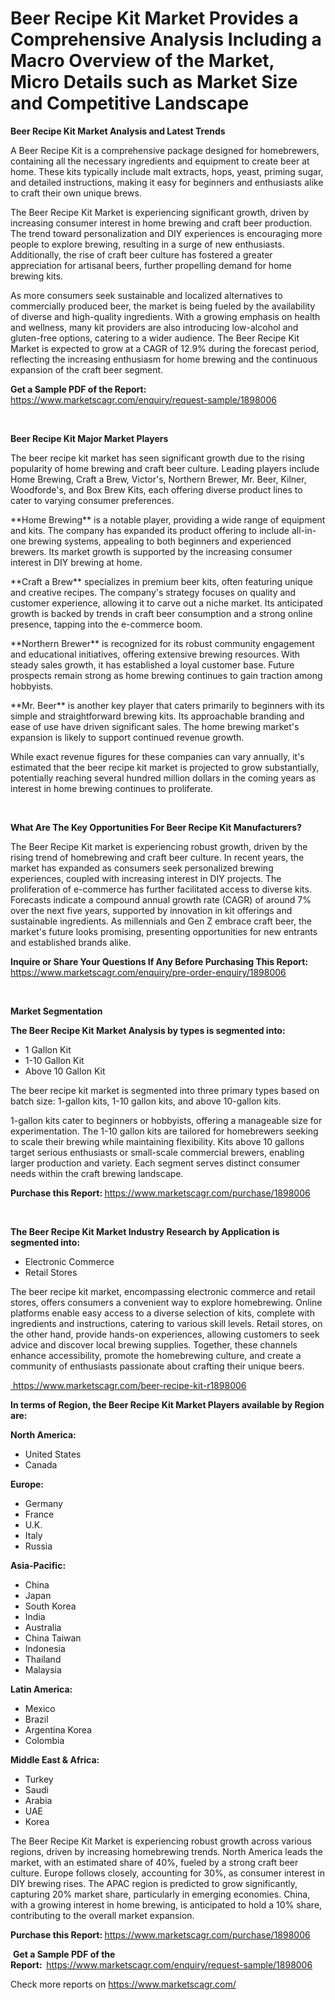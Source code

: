 <p><h1>Beer Recipe Kit Market Provides a Comprehensive Analysis Including a Macro Overview of the Market, Micro Details such as Market Size and Competitive Landscape</h1></p><p><strong>Beer Recipe Kit Market Analysis and Latest Trends</strong></p>
<p><p>A Beer Recipe Kit is a comprehensive package designed for homebrewers, containing all the necessary ingredients and equipment to create beer at home. These kits typically include malt extracts, hops, yeast, priming sugar, and detailed instructions, making it easy for beginners and enthusiasts alike to craft their own unique brews.</p><p>The Beer Recipe Kit Market is experiencing significant growth, driven by increasing consumer interest in home brewing and craft beer production. The trend toward personalization and DIY experiences is encouraging more people to explore brewing, resulting in a surge of new enthusiasts. Additionally, the rise of craft beer culture has fostered a greater appreciation for artisanal beers, further propelling demand for home brewing kits.</p><p>As more consumers seek sustainable and localized alternatives to commercially produced beer, the market is being fueled by the availability of diverse and high-quality ingredients. With a growing emphasis on health and wellness, many kit providers are also introducing low-alcohol and gluten-free options, catering to a wider audience. The Beer Recipe Kit Market is expected to grow at a CAGR of 12.9% during the forecast period, reflecting the increasing enthusiasm for home brewing and the continuous expansion of the craft beer segment.</p></p>
<p><strong>Get a Sample PDF of the Report:&nbsp;</strong> <a href="https://www.marketscagr.com/enquiry/request-sample/1898006?utm_campaign=2004&utm_medium=2&utm_source=Github&utm_content=ia&utm_term=04042025&utm_id=beer-recipe-kit">https://www.marketscagr.com/enquiry/request-sample/1898006</a></p>
<p>&nbsp;</p>
<p><strong>Beer Recipe Kit Major Market Players</strong></p>
<p><p>The beer recipe kit market has seen significant growth due to the rising popularity of home brewing and craft beer culture. Leading players include Home Brewing, Craft a Brew, Victor's, Northern Brewer, Mr. Beer, Kilner, Woodforde's, and Box Brew Kits, each offering diverse product lines to cater to varying consumer preferences.</p><p>**Home Brewing** is a notable player, providing a wide range of equipment and kits. The company has expanded its product offering to include all-in-one brewing systems, appealing to both beginners and experienced brewers. Its market growth is supported by the increasing consumer interest in DIY brewing at home.</p><p>**Craft a Brew** specializes in premium beer kits, often featuring unique and creative recipes. The company's strategy focuses on quality and customer experience, allowing it to carve out a niche market. Its anticipated growth is backed by trends in craft beer consumption and a strong online presence, tapping into the e-commerce boom.</p><p>**Northern Brewer** is recognized for its robust community engagement and educational initiatives, offering extensive brewing resources. With steady sales growth, it has established a loyal customer base. Future prospects remain strong as home brewing continues to gain traction among hobbyists.</p><p>**Mr. Beer** is another key player that caters primarily to beginners with its simple and straightforward brewing kits. Its approachable branding and ease of use have driven significant sales. The home brewing market's expansion is likely to support continued revenue growth.</p><p>While exact revenue figures for these companies can vary annually, it's estimated that the beer recipe kit market is projected to grow substantially, potentially reaching several hundred million dollars in the coming years as interest in home brewing continues to proliferate.</p></p>
<p>&nbsp;</p>
<p><strong>What Are The Key Opportunities For Beer Recipe Kit Manufacturers?</strong></p>
<p><p>The Beer Recipe Kit market is experiencing robust growth, driven by the rising trend of homebrewing and craft beer culture. In recent years, the market has expanded as consumers seek personalized brewing experiences, coupled with increasing interest in DIY projects. The proliferation of e-commerce has further facilitated access to diverse kits. Forecasts indicate a compound annual growth rate (CAGR) of around 7% over the next five years, supported by innovation in kit offerings and sustainable ingredients. As millennials and Gen Z embrace craft beer, the market's future looks promising, presenting opportunities for new entrants and established brands alike.</p></p>
<p><strong>Inquire or Share Your Questions If Any Before Purchasing This Report:</strong> <a href="https://www.marketscagr.com/enquiry/pre-order-enquiry/1898006?utm_campaign=2004&utm_medium=2&utm_source=Github&utm_content=ia&utm_term=04042025&utm_id=beer-recipe-kit">https://www.marketscagr.com/enquiry/pre-order-enquiry/1898006</a></p>
<p>&nbsp;</p>
<p><strong>Market Segmentation</strong></p>
<p><strong>The Beer Recipe Kit Market Analysis by types is segmented into:</strong></p>
<p><ul><li>1 Gallon Kit</li><li>1-10 Gallon Kit</li><li>Above 10 Gallon Kit</li></ul></p>
<p><p>The beer recipe kit market is segmented into three primary types based on batch size: 1-gallon kits, 1-10 gallon kits, and above 10-gallon kits. </p><p>1-gallon kits cater to beginners or hobbyists, offering a manageable size for experimentation. The 1-10 gallon kits are tailored for homebrewers seeking to scale their brewing while maintaining flexibility. Kits above 10 gallons target serious enthusiasts or small-scale commercial brewers, enabling larger production and variety. Each segment serves distinct consumer needs within the craft brewing landscape.</p></p>
<p><strong>Purchase this Report:&nbsp;</strong><a href="https://www.marketscagr.com/purchase/1898006?utm_campaign=2004&utm_medium=2&utm_source=Github&utm_content=ia&utm_term=04042025&utm_id=beer-recipe-kit">https://www.marketscagr.com/purchase/1898006</a></p>
<p>&nbsp;</p>
<p><strong>The Beer Recipe Kit Market Industry Research by Application is segmented into:</strong></p>
<p><ul><li>Electronic Commerce</li><li>Retail Stores</li></ul></p>
<p><p>The beer recipe kit market, encompassing electronic commerce and retail stores, offers consumers a convenient way to explore homebrewing. Online platforms enable easy access to a diverse selection of kits, complete with ingredients and instructions, catering to various skill levels. Retail stores, on the other hand, provide hands-on experiences, allowing customers to seek advice and discover local brewing supplies. Together, these channels enhance accessibility, promote the homebrewing culture, and create a community of enthusiasts passionate about crafting their unique beers.</p></p>
<p><a href="https://www.marketscagr.com/beer-recipe-kit-r1898006?utm_campaign=2004&utm_medium=2&utm_source=Github&utm_content=ia&utm_term=04042025&utm_id=beer-recipe-kit">&nbsp;https://www.marketscagr.com/beer-recipe-kit-r1898006</a></p>
<p><strong>In terms of Region, the Beer Recipe Kit Market Players available by Region are:</strong></p>
<p>
    <p> <strong> North America: </strong>
        <ul>
            <li>United States</li>
            <li>Canada</li>
        </ul>
        </p> 
    <p> <strong> Europe: </strong>
        <ul>
            <li>Germany</li>
            <li>France</li>
            <li>U.K.</li>
            <li>Italy</li>
            <li>Russia</li>
        </ul>
        </p> 
    <p> <strong> Asia-Pacific: </strong>
        <ul>
            <li>China</li>
            <li>Japan</li>
            <li>South Korea</li>
            <li>India</li>
            <li>Australia</li>
            <li>China Taiwan</li>
            <li>Indonesia</li>
            <li>Thailand</li>
            <li>Malaysia</li>
        </ul>
        </p> 
    <p> <strong> Latin America: </strong>
        <ul>
            <li>Mexico</li>
            <li>Brazil</li>
            <li>Argentina Korea</li>
            <li>Colombia</li>
        </ul>
        </p> 
    <p> <strong> Middle East & Africa: </strong>
        <ul>
            <li>Turkey</li>
            <li>Saudi</li>
            <li>Arabia</li>
            <li>UAE</li>
            <li>Korea</li>
        </ul>
    </p>
    </p>
<p><p>The Beer Recipe Kit Market is experiencing robust growth across various regions, driven by increasing homebrewing trends. North America leads the market, with an estimated share of 40%, fueled by a strong craft beer culture. Europe follows closely, accounting for 30%, as consumer interest in DIY brewing rises. The APAC region is predicted to grow significantly, capturing 20% market share, particularly in emerging economies. China, with a growing interest in home brewing, is anticipated to hold a 10% share, contributing to the overall market expansion.</p></p>
<p><strong>Purchase this Report: </strong><a href="https://www.marketscagr.com/purchase/1898006?utm_campaign=2004&utm_medium=2&utm_source=Github&utm_content=ia&utm_term=04042025&utm_id=beer-recipe-kit">https://www.marketscagr.com/purchase/1898006</a></p>
<p>&nbsp;<strong>Get a Sample PDF of the Report:&nbsp;&nbsp;</strong><a href="https://www.marketscagr.com/enquiry/request-sample/1898006?utm_campaign=2004&utm_medium=2&utm_source=Github&utm_content=ia&utm_term=04042025&utm_id=beer-recipe-kit">https://www.marketscagr.com/enquiry/request-sample/1898006</a></p>
<p><strong></strong></p>
<p>Check more reports on <a href="https://www.marketscagr.com/?utm_campaign=2004&utm_medium=2&utm_source=Github&utm_content=ia&utm_term=04042025&utm_id=beer-recipe-kit">https://www.marketscagr.com/</a></p>
